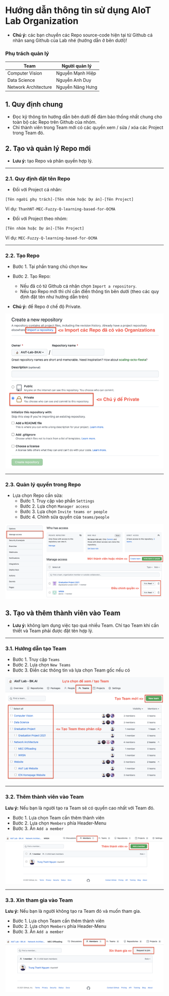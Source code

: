 # Hướng dẫn thông tin sử dụng AIoT Lab Organization
* **Chú ý:** các bạn chuyển các Repo source-code hiện tại từ Github cá nhân sang Github của Lab nhé (hướng dẫn ở bên dưới)!

### Phụ trách quản lý
| Team | Người quản lý |
| ----------- | ----------- |
| Computer Vision | Nguyễn Mạnh Hiệp |
| Data Science | Nguyễn Anh Duy |
| Network Architecture | Nguyễn Năng Hưng |

## 1. Quy định chung 
- Đọc kỹ thông tin hướng dẫn bên dưới để đảm bảo thống nhất chung cho toàn bộ các Repo trên Github của nhóm.
- Chỉ thành viên trong Team mới có các quyền xem / sửa / xóa các Project trong Team đó.

## 2. Tạo và quản lý Repo mới
- **Lưu ý:** tạo Repo và phân quyền hợp lý.

---
### 2.1. Quy định đặt tên Repo
* Đối với Project cá nhân:

```
[Tên người phụ trách]-[Tên nhóm hoặc Dự án]-[Tên Project]
```
Ví dụ: `ThanhNT-MEC-Fuzzy-Q-learning-based-for-OCMA`

* Đối với Project theo nhóm:

```
[Tên nhóm hoặc Dự án]-[Tên Project]
```
Ví dụ: `MEC-Fuzzy-Q-learning-based-for-OCMA`

---
### 2.2. Tạo Repo 

- Bước 1. Tại phần trang chủ chọn `New`
- Bước 2. Tạo Repo:
	- Nếu đã có từ Github cá nhân chọn `Import a repository`.
	- Nếu tạo Repo mới thì chỉ cần điền thông tin bên dưới (theo các quy định đặt tên như hướng dẫn trên)

- **Chú ý:** để Repo ở chế độ Private.

![](images/create-new-repo.png)

---
### 2.3. Quản lý quyền trong Repo
- Lựa chọn Repo cần sửa:
	- Bước 1. Truy cập vào phần `Settings`
	- Bước 2. Lựa chọn `Manager access`
	- Bước 3. Lựa chọn `Invite teams or people`
	- Bước 4. Chỉnh sửa quyền của `teams/people`

![](images/manager-access.png)

## 3. Tạo và thêm thành viên vào Team 

- **Lưu ý:** không lạm dụng việc tạo quá nhiều Team. Chỉ tạo Team khi cần thiết và Team phải được đặt tên hợp lý.

---
### 3.1. Hướng dẫn tạo Team
- Bước 1. Truy cập `Teams`
- Bước 2. Lựa chọn `New Teams` 
- Bước 3. Điền các thông tin và lựa chọn Team gốc nếu có

![](images/team.png)

---
### 3.2. Thêm thành viên vào Team 
**Lưu ý:** Nếu bạn là người tạo ra Team sẽ có quyền cao nhất với Team đó.

- Bước 1. Lựa chọn Team cần thêm thành viên
- Bước 2. Lựa chọn `Members` phía Header-Menu 
- Bước 3. Ấn `Add a member`

![](images/add-people-team.png)

---
### 3.3. Xin tham gia vào Team 
**Lưu ý:** Nếu bạn là người không tạo ra Team đó và muốn tham gia.

- Bước 1. Lựa chọn Team cần thêm thành viên
- Bước 2. Lựa chọn `Members` phía Header-Menu 
- Bước 3. Ấn `Add a member`

![](images/request-join-team.png)

